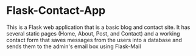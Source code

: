 # Flask-Contact-App
This is a Flask web application that is a basic blog and contact site. It has several static pages (Home, About, Post, and Contact) and a working contact form that saves messages from the users into a database and sends them to the admin's email box using Flask-Mail
